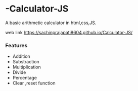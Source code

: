 # -Calculator-JS
A basic arithmetic  calculator in  html,css,JS.

web link 
https://sachinprajapati8604.github.io/Calculator-JS/

### Features
* Addition
* Substraction
* Multiplication
* Divide
* Percentage
* Clear ,reset function
